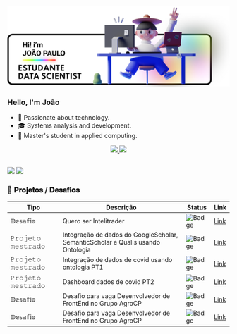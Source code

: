 <img src="https://github.com/JuaoSA/JuaoSA/blob/main/Group%20111.png" alt="Hero image">



### Hello, I'm João


- 🔭 Passionate about technology.
- 🎓  Systems analysis and development. 
- 🌱 Master's student in applied computing. 
<div align="center">
  <a href="https://github.com/davidluiz91">
  <img height="180em" src="https://github-readme-stats.vercel.app/api?username=JuaoSA&show_icons=true&theme=swift&include_all_commits=true&count_private=true"/>
  
  <img height="180em" src="https://github-readme-stats.vercel.app/api/top-langs/?username=JuaoSA&layout=compact&langs_count=7&theme=swift"/>
</div>
 

##

<div> 
  
  <a href = "jaosantosandrade@gmail.com"><img src="https://img.shields.io/badge/-Gmail-%23333?style=for-the-badge&logo=gmail&logoColor=white" target="_blank"></a>
  <a href="https://www.linkedin.com/in//" target="_blank"><img src="https://img.shields.io/badge/-LinkedIn-%230077B5?style=for-the-badge&logo=linkedin&logoColor=white" target="_blank"></a> 
  
### :lock_with_ink_pen: 𝐏𝐫𝐨𝐣𝐞𝐭𝐨𝐬 / 𝐃𝐞𝐬𝐚𝐟𝐢𝐨𝐬
Tipo | Descrição | Status | Link
-----|-------------|--------|------
𝔻𝕖𝕤𝕒𝕗𝕚𝕠  | Quero ser Intelitrader | ![Badge](https://img.shields.io/badge/Status-COMPLETED-LightSeaGreen.svg) | [Link](https://github.com/JsantosAn/quero-ser)
𝙿𝚛𝚘𝚓𝚎𝚝𝚘 𝚖𝚎𝚜𝚝𝚛𝚊𝚍𝚘 | Integração de dados do GoogleScholar, SemanticScholar e Qualis usando Ontologia  | ![Badge](https://img.shields.io/badge/Status-COMPLETED-LightSeaGreen.svg) | [Link](https://github.com/JsantosAn/Projeto_Publicacao)
𝙿𝚛𝚘𝚓𝚎𝚝𝚘 𝚖𝚎𝚜𝚝𝚛𝚊𝚍𝚘 | Integração de dados de covid usando ontologia PT1  | ![Badge](https://img.shields.io/badge/Status-INPROGRESS-yellow.svg) | [Link]()
𝙿𝚛𝚘𝚓𝚎𝚝𝚘 𝚖𝚎𝚜𝚝𝚛𝚊𝚍𝚘 | Dashboard dados de covid PT2  | ![Badge](https://img.shields.io/badge/Status-INPROGRESS-yellow.svg) | [Link]()  
𝔻𝕖𝕤𝕒𝕗𝕚𝕠  | Desafio para vaga Desenvolvedor de FrontEnd no Grupo AgroCP  | ![Badge](https://img.shields.io/badge/Status-COMPLETED-LightSeaGreen.svg) | [Link](https://github.com/JsantosAn/Teste-Programador-FrontEnd)
𝔻𝕖𝕤𝕒𝕗𝕚𝕠  | Desafio para vaga Desenvolvedor de FrontEnd no Grupo AgroCP  | ![Badge](https://img.shields.io/badge/Status-COMPLETED-LightSeaGreen.svg) | [Link](https://github.com/JsantosAn/Desafio-FrontEnd-2021)
<br />
